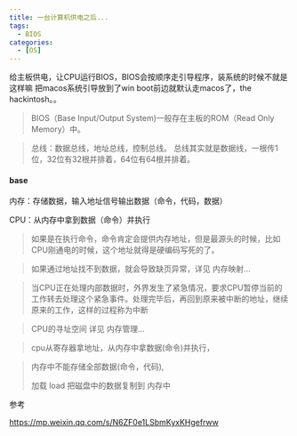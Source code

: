 ```yaml
---
title: 一台计算机供电之后...
tags: 
  - BIOS
categories:
  - [OS]
---
```




给主板供电，让CPU运行BIOS，BIOS会按顺序走引导程序，装系统的时候不就是这样嘛  把macos系统引导放到了win boot前边就默认走macos了，the hackintosh。。

> BIOS（Base Input/Output System)一般存在主板的ROM（Read Only Memory）中。



> 总线：数据总线，地址总线，控制总线。  总线其实就是数据线，一根传1位，32位有32根并排着，64位有64根并排着。



#### base

内存：存储数据，输入地址信号输出数据（命令，代码，数据）

CPU：从内存中拿到数据（命令）并执行

> 如果是在执行命令，命令肯定会提供内存地址，但是最源头的时候，比如CPU刚通电的时候，这个地址就得是硬编码写死的了。

> 如果通过地址找不到数据，就会导致缺页异常，详见 内存映射...

> 当CPU正在处理内部数据时，外界发生了紧急情况，要求CPU暂停当前的工作转去处理这个紧急事件。处理完毕后，再回到原来被中断的地址，继续原来的工作，这样的过程称为中断

> CPU的寻址空间   详见 内存管理...



> cpu从寄存器拿地址，从内存中拿数据(命令)并执行，

> 内存中不能存储全部数据(命令，代码),
>
> 加载 load  把磁盘中的数据复制到 内存中









参考

https://mp.weixin.qq.com/s/N6ZF0e1LSbmKyxKHgefrww